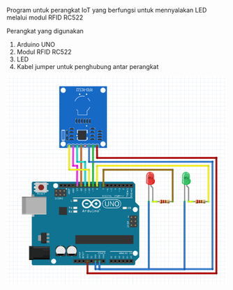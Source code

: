 Program untuk perangkat IoT yang berfungsi untuk mennyalakan LED melalui modul RFID RC522

Perangkat yang digunakan
1. Arduino UNO
2. Modul RFID RC522
3. LED
4. Kabel jumper untuk penghubung antar perangkat
<img src="Skema.png">
